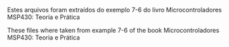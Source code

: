 Estes arquivos foram extraídos do exemplo 7-6 do livro Microcontroladores MSP430: Teoria e Prática

These files where taken from example 7-6 of the book Microcontroladores MSP430: Teoria e Prática
